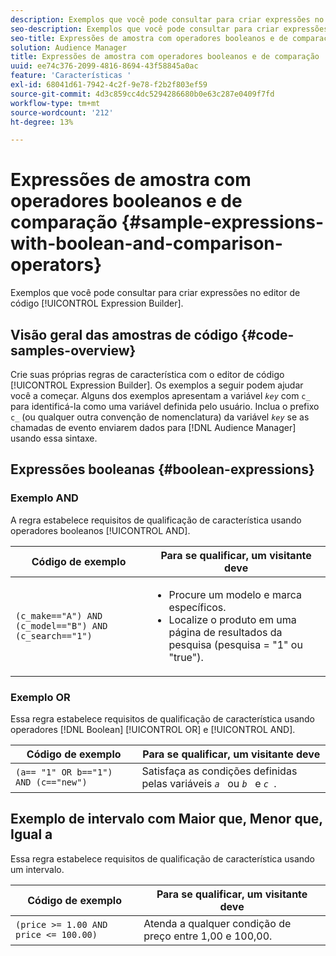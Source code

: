 ```yaml
---
description: Exemplos que você pode consultar para criar expressões no editor de código do Construtor de expressões.
seo-description: Exemplos que você pode consultar para criar expressões no editor de código do Construtor de expressões.
seo-title: Expressões de amostra com operadores booleanos e de comparação
solution: Audience Manager
title: Expressões de amostra com operadores booleanos e de comparação
uuid: ee74c376-2099-4816-8694-43f58845a0ac
feature: 'Características '
exl-id: 68041d61-7942-4c2f-9e78-f2b2f803ef59
source-git-commit: 4d3c859cc4dc5294286680b0e63c287e0409f7fd
workflow-type: tm+mt
source-wordcount: '212'
ht-degree: 13%

---
```


# Expressões de amostra com operadores booleanos e de comparação {#sample-expressions-with-boolean-and-comparison-operators}

Exemplos que você pode consultar para criar expressões no editor de código [!UICONTROL Expression Builder].

## Visão geral das amostras de código {#code-samples-overview}

<!-- r_tb_expression_samples.xml -->

Crie suas próprias regras de característica com o editor de código [!UICONTROL Expression Builder]. Os exemplos a seguir podem ajudar você a começar. Alguns dos exemplos apresentam a variável *`key`* com `c_` para identificá-la como uma variável definida pelo usuário. Inclua o prefixo `c_` (ou qualquer outra convenção de nomenclatura) da variável *`key`* se as chamadas de evento enviarem dados para [!DNL Audience Manager] usando essa sintaxe.

## Expressões booleanas {#boolean-expressions}

### Exemplo AND

A regra estabelece requisitos de qualificação de característica usando operadores booleanos [!UICONTROL AND].

<table id="table_7C5E23EC9E0F43B182EA9771D7BB6E87"> 
 <thead> 
  <tr> 
   <th colname="col1" class="entry"> Código de exemplo </th> 
   <th colname="col2" class="entry"> Para se qualificar, um visitante deve </th> 
  </tr> 
 </thead>
 <tbody> 
  <tr> 
   <td colname="col1"><code>(c_make=="A") AND (c_model=="B") AND (c_search=="1")</code> </td> 
   <td colname="col2"> 
    <ul id="ul_F1BB5084FB794BE7A3569F9C106FC481"> 
     <li id="li_56E8C3BACF1C4B33A46CF92C51FF2286">Procure um modelo e marca específicos. </li> 
     <li id="li_DD55F053BFCF4B0888B6994013000DB2">Localize o produto em uma página de resultados da pesquisa (pesquisa = "1" ou "true"). </li> 
    </ul> </td> 
  </tr> 
 </tbody> 
</table>

### Exemplo OR

Essa regra estabelece requisitos de qualificação de característica usando operadores [!DNL Boolean] [!UICONTROL OR] e [!UICONTROL AND].

<table id="table_6E8BA5EE1D7F4DCC9A92074D0C2C050E"> 
 <thead> 
  <tr> 
   <th colname="col1" class="entry"> Código de exemplo </th> 
   <th colname="col2" class="entry"> Para se qualificar, um visitante deve </th> 
  </tr> 
 </thead>
 <tbody> 
  <tr> 
   <td colname="col1"><code>(a== "1" OR b=="1") AND (c=="new")</code> </td> 
   <td colname="col2"> Satisfaça as condições definidas pelas variáveis <code><i>a </i></code> ou <code><i>b </i></code> e <code><i>c </i></code>. </td> 
  </tr> 
 </tbody> 
</table>

## Exemplo de intervalo com Maior que, Menor que, Igual a

Essa regra estabelece requisitos de qualificação de característica usando um intervalo.

<table id="table_988DE28E35D94348ADD334FB4C9F68D3"> 
 <thead> 
  <tr> 
   <th colname="col1" class="entry"> Código de exemplo </th> 
   <th colname="col2" class="entry"> Para se qualificar, um visitante deve </th> 
  </tr> 
 </thead>
 <tbody> 
  <tr> 
   <td colname="col1"><code>(price &gt;= 1.00 AND price &lt;= 100.00)</code> </td> 
   <td colname="col2"> Atenda a qualquer condição de preço entre 1,00 e 100,00. </td> 
  </tr> 
 </tbody> 
</table>
